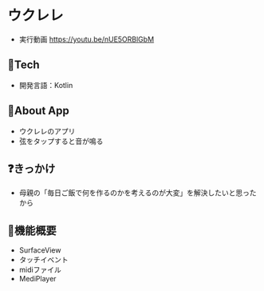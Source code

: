 # ウクレレ

- 実行動画
https://youtu.be/nUE5ORBlGbM

## 🗻Tech
- 開発言語：Kotlin

## 📱About App
- ウクレレのアプリ
- 弦をタップすると音が鳴る

## ❓きっかけ

- 母親の「毎日ご飯で何を作るのかを考えるのが大変」を解決したいと思ったから

## 🔧機能概要
- SurfaceView
- タッチイベント
- midiファイル
- MediPlayer

